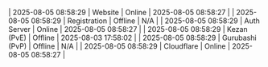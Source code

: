 | 2025-08-05 08:58:29 | Website | Online | 2025-08-05 08:58:27 |
| 2025-08-05 08:58:29 | Registration | Offline | N/A |
| 2025-08-05 08:58:29 | Auth Server | Online | 2025-08-05 08:58:27 |
| 2025-08-05 08:58:29 | Kezan (PvE) | Offline | 2025-08-03 17:58:02 |
| 2025-08-05 08:58:29 | Gurubashi (PvP) | Offline | N/A |
| 2025-08-05 08:58:29 | Cloudflare | Online | 2025-08-05 08:58:27 |

